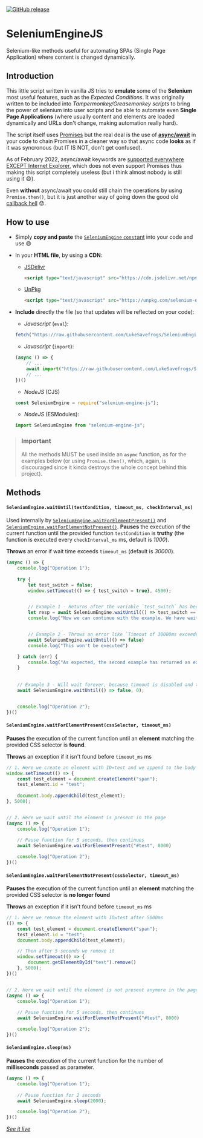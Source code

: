 [![GitHub release](https://img.shields.io/github/release/LukeSavefrogs/SeleniumEngineJS.svg)](https://GitHub.com/LukeSavefrogs/SeleniumEngineJS/releases/)

# SeleniumEngineJS
Selenium-like methods useful for automating SPAs (Single Page Application) where content is changed dynamically.


## Introduction 
This little script written in vanilla JS tries to **emulate** some of the **Selenium** most useful features, such as the _Expected Conditions_. It was originally written to be included into _Tampermonkey/Greasemonkey scripts_ to bring the power of selenium into user scripts and be able to automate even **Single Page Applications** (where usually content and elements are loaded dynamically and URLs don't change, making automation really hard).

The script itself uses [Promises](https://developer.mozilla.org/en-US/docs/Web/JavaScript/Reference/Global_Objects/Promise) but the real deal is the use of [**async/await**](https://javascript.info/async-await) in your code to chain Promises in a cleaner way so that async code **looks** as if it was syncronous (but IT IS NOT, don't get confused). 

As of February 2022, async/await keywords are [supported everywhere EXCEPT Internet Explorer](https://developer.mozilla.org/en-US/docs/Web/JavaScript/Reference/Statements/async_function#Browser_compatibility), which does not even support Promises thus making this script completely useless (but i think almost nobody is still using it :smile:). 

Even **without** async/await you could still chain the operations by using `Promise.then()`, but it is just another way of going down the good old [callback hell](http://callbackhell.com/) :worried:.

## How to use
- Simply **copy and paste** the [`SeleniumEngine` `const`ant](./src/SeleniumEngine.js) into your code and use :smile:
- In your **HTML file**, by using a **CDN**:
  - [JSDelivr](https://www.jsdelivr.com/package/npm/selenium-engine-js)
	```html
	<script type="text/javascript" src="https://cdn.jsdelivr.net/npm/selenium-engine-js/src/SeleniumEngine.js"></script>
	```

  - [UnPkg](https://unpkg.com/selenium-engine-js/src/SeleniumEngine.js)
	```html
	<script type="text/javascript" src="https://unpkg.com/selenium-engine-js/src/SeleniumEngine.js"></script>
	```

- **Include** directly the file (so that updates will be reflected on your code):
    - _Javascript_ (`eval`): 
	```javascript
	fetch("https://raw.githubusercontent.com/LukeSavefrogs/SeleniumEngineJS/main/src/SeleniumEngine.js").then(data => data.text()).then(body => eval(body))
	```

    - _Javascript_ (`import`): 
	```javascript
	(async () => {
		// ...
		await import("https://raw.githubusercontent.com/LukeSavefrogs/SeleniumEngineJS/main/src/SeleniumEngine.js")
		// ...
	})()
	```

	
    -  _NodeJS_ (CJS)
	```javascript
	const SeleniumEngine = require("selenium-engine-js");
	```

    -  _NodeJS_ (ESModules):
	```javascript
	import SeleniumEngine from "selenium-engine-js";
	```


> ### Important
> All the methods MUST be used inside an **`async`** function, as for the examples below (or using `Promise.then()`, which, again, is discouraged since it kinda destroys the whole concept behind this project).

## Methods
#### `SeleniumEngine.waitUntil(testCondition, timeout_ms, checkInterval_ms)`
Used internally by [`SeleniumEngine.waitForElementPresent()`](#seleniumenginewaitforelementpresentcssselector-timeout_ms) and [`SeleniumEngine.waitForElementNotPresent()`](#seleniumenginewaitforelementnotpresentcssselector-timeout_ms). **Pauses** the execution of the current function until the provided function `testCondition` is **truthy** (the function is executed every `checkInterval_ms` ms, default is _1000_). 

**Throws** an error if wait time exceeds `timeout_ms` (default is _30000_).

```javascript
(async () => {
    console.log("Operation 1");
    
	try {
		let test_switch = false;
		window.setTimeout(() => { test_switch = true}, 4500);


    	// Example 1 - Returns after the variable `test_switch` has become true
	    let resp = await SeleniumEngine.waitUntil(() => test_switch == true)
		console.log("Now we can continue with the example. We have waited for %d ms", resp.time)


    	// Example 2 - Throws an error like `Timeout of 30000ms exceeded (30016 real)`
	    await SeleniumEngine.waitUntil(() => false)
		console.log("This won't be executed")

	} catch (err) {
		console.log("As expected, the second example has returned an exception: %o", err)
	}
    
	
    // Example 3 - Will wait forever, because timeout is disabled and the expected condition is NEVER met
    await SeleniumEngine.waitUntil(() => false, 0);


    console.log("Operation 2");
})()
```


#### `SeleniumEngine.waitForElementPresent(cssSelector, timeout_ms)`
**Pauses** the execution of the current function until an **element** matching the provided CSS selector is **found**. 

**Throws** an exception if it isn't found before `timeout_ms` ms

```javascript
// 1. Here we create an element with ID=test and we append to the body after 5000ms
window.setTimeout(() => {
    const test_element = document.createElement("span");
    test_element.id = "test";
    
    document.body.appendChild(test_element);
}, 5000);


// 2. Here we wait until the element is present in the page
(async () => {
    console.log("Operation 1");
    
    // Pause function for 5 seconds, then continues
    await SeleniumEngine.waitForElementPresent("#test", 8000)

    console.log("Operation 2");
})()
```


#### `SeleniumEngine.waitForElementNotPresent(cssSelector, timeout_ms)`
**Pauses** the execution of the current function until an **element** matching the provided CSS selector is **no longer found**

**Throws** an exception if it isn't found before `timeout_ms` ms

```javascript
// 1. Here we remove the element with ID=test after 5000ms
(() => {
    const test_element = document.createElement("span");
    test_element.id = "test";
    document.body.appendChild(test_element);

    // Then after 5 seconds we remove it
    window.setTimeout(() => {
        document.getElementById("test").remove()
    }, 5000);
})()


// 2. Here we wait until the element is not present anymore in the page
(async () => {
    console.log("Operation 1");
    
    // Pause function for 5 seconds, then continues
    await SeleniumEngine.waitForElementNotPresent("#test", 8000)

    console.log("Operation 2");
})()
```


#### `SeleniumEngine.sleep(ms)`
**Pauses** the execution of the current function for the number of **milliseconds** passed as parameter.

```javascript
(async () => {
    console.log("Operation 1");
    
    // Pause function for 2 seconds
    await SeleniumEngine.sleep(2000);

    console.log("Operation 2");
})()
```

[*See it live*](https://runkit.com/lukesavefrogs/selenium-engine-js-sleep)